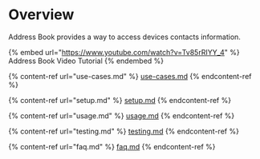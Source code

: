 # Overview

Address Book provides a way to access devices contacts information.

{% embed url="https://www.youtube.com/watch?v=Tv85rRIYY_4" %}
Address Book Video Tutorial
{% endembed %}

{% content-ref url="use-cases.md" %}
[use-cases.md](use-cases.md)
{% endcontent-ref %}

{% content-ref url="setup.md" %}
[setup.md](setup.md)
{% endcontent-ref %}

{% content-ref url="usage.md" %}
[usage.md](usage.md)
{% endcontent-ref %}

{% content-ref url="testing.md" %}
[testing.md](testing.md)
{% endcontent-ref %}

{% content-ref url="faq.md" %}
[faq.md](faq.md)
{% endcontent-ref %}

